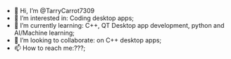 - 👋 Hi, I’m @TarryCarrot7309
- 👀 I’m interested in: Coding desktop apps;
- 🌱 I’m currently learning: C++, QT Desktop app development, python and AI/Machine learning;
- 💞️ I’m looking to collaborate: on C++ desktop apps;
- 📫 How to reach me:???;
